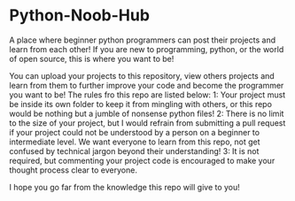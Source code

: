# Python-Noob-Hub
A place where beginner python programmers can post their projects and learn from each other! If you are new to programming, python, or the world of open source, this is where you want to be!

You can upload your projects to this repository, view others projects and learn from them to further improve your code and become the programmer you want to be! The rules fro this repo are listed below:
1: Your project must be inside its own folder to keep it from mingling with others, or this repo would be nothing but a jumble of nonsense python files!
2: There is no limit to the size of your project, but I would refrain from submitting a pull request if your project could not be understood by a person on a beginner to intermediate level. We want everyone to learn from this repo, not get confused by technical jargon beyond their understanding!
3: It is not required, but commenting your project code is encouraged to make your thought process clear to everyone.

I hope you go far from the knowledge this repo will give to you!

